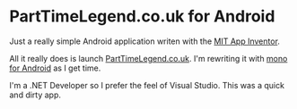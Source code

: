 PartTimeLegend.co.uk for Android
================================

Just a really simple Android application writen with the [MIT App Inventor](http://appinventor.mit.edu/).

All it really does is launch [PartTimeLegend.co.uk](http://www.parttimelegend.co.uk). I'm rewriting it with [mono for Android](http://xamarin.com/monoforandroid) as I get time.

I'm a .NET Developer so I prefer the feel of Visual Studio. This was a quick and dirty app.
